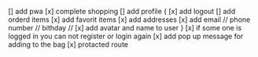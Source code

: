 [] add pwa
[x] complete shopping
[] add profile {
[x] add logout
[] add orderd items
[x] add favorit items
[x] add addresses
[x] add email // phone number // bithday //
[x] add avatar and name to user
}
[x] if some one is logged in you can not register or login again
[x] add pop up message for adding to the bag
[x] protacted route
